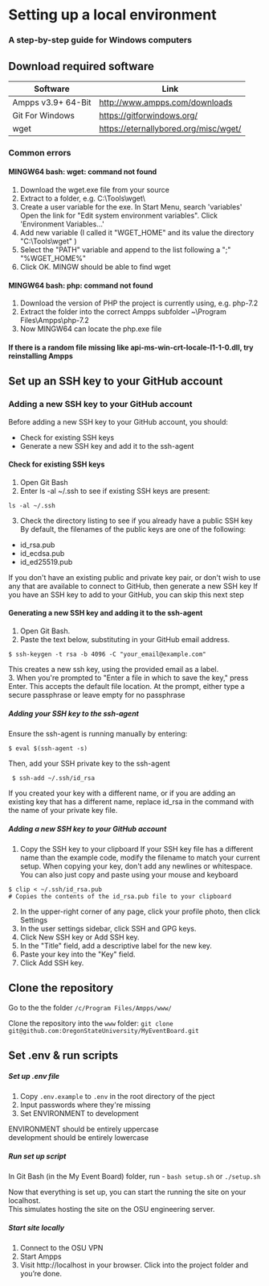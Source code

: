 # Setting up a local environment
### A step-by-step guide for Windows computers  

## Download required software
Software | Link
-------- | ----------
Ampps v3.9+ 64-Bit | http://www.ampps.com/downloads
Git For Windows | https://gitforwindows.org/
wget | https://eternallybored.org/misc/wget/

### Common errors
#### MINGW64 bash: wget: command not found
1. Download the wget.exe file from your source
2. Extract to a folder, e.g. C:\Tools\wget\
3. Create a user variable for the exe. In Start Menu, search 'variables'  
   Open the link for "Edit system environment variables". Click 'Environment Variables...'
5. Add new variable (I called it "WGET_HOME" and its value the directory "C:\Tools\wget" )
6. Select the "PATH" variable and append to the list following a ";" "%WGET_HOME%"
7. Click OK. MINGW should be able to find wget

#### MINGW64 bash: php: command not found
1. Download the version of PHP the project is currently using, e.g. php-7.2
2. Extract the folder into the correct Ampps subfolder ~\Program Files\Ampps\php-7.2
3. Now MINGW64 can locate the php.exe file

#### If there is a random file missing like api-ms-win-crt-locale-l1-1-0.dll, try reinstalling Ampps

## Set up an SSH key to your GitHub account

### Adding a new SSH key to your GitHub account
Before adding a new SSH key to your GitHub account, you should:  

* Check for existing SSH keys  
* Generate a new SSH key and add it to the ssh-agent  


#### Check for existing SSH keys
1. Open Git Bash
2. Enter ls -al ~/.ssh to see if existing SSH keys are present:
  ```
  ls -al ~/.ssh
  ```
3. Check the directory listing to see if you already have a public SSH key  
By default, the filenames of the public keys are one of the following:
  * id_rsa.pub
  * id_ecdsa.pub
  * id_ed25519.pub  

If you don't have an existing public and private key pair, or don't wish
to use any that are available to connect to GitHub, then generate a new SSH key
If you have an SSH key to add to your GitHub, you can skip this next step

#### Generating a new SSH key and adding it to the ssh-agent
1. Open Git Bash.
2. Paste the text below, substituting in your GitHub email address.
```
$ ssh-keygen -t rsa -b 4096 -C "your_email@example.com"
```
This creates a new ssh key, using the provided email as a label.  
3. When you're prompted to "Enter a file in which to save the key," press Enter. This accepts the default file location. At the prompt, either type a secure passphrase or leave empty for no passphrase

##### Adding your SSH key to the ssh-agent
Ensure the ssh-agent is running manually by entering:
```
$ eval $(ssh-agent -s)
```
Then, add your SSH private key to the ssh-agent
```
 $ ssh-add ~/.ssh/id_rsa
```
If you created your key with a different name, or if you are adding an existing
key that has a different name, replace id_rsa in the command with the name of your private key file.

##### Adding a new SSH key to your GitHub account
1. Copy the SSH key to your clipboard
If your SSH key file has a different name than the example code, modify the filename to match your
current setup. When copying your key, don't add any newlines or whitespace.  
You can also just copy and paste using your mouse and keyboard
```
$ clip < ~/.ssh/id_rsa.pub
# Copies the contents of the id_rsa.pub file to your clipboard
```
2. In the upper-right corner of any page, click your profile photo, then click Settings
3. In the user settings sidebar, click SSH and GPG keys.
4. Click New SSH key or Add SSH key.
5. In the "Title" field, add a descriptive label for the new key.
6. Paste your key into the "Key" field.
7. Click Add SSH key.

## Clone the repository
Go to the the folder `/c/Program Files/Ampps/www/`

Clone the repository into the `www` folder: `git clone git@github.com:OregonStateUniversity/MyEventBoard.git`

## Set .env & run scripts

##### Set up .env file
1. Copy `.env.example` to `.env` in the root directory of the pject  
2. Input passwords where they're missing  
3. Set ENVIRONMENT to development  

ENVIRONMENT should be entirely uppercase  
development should be entirely lowercase

##### Run set up script
In Git Bash (in the My Event Board) folder, run - `bash setup.sh` or `./setup.sh`

Now that everything is set up, you can start the running the site on your localhost.  
This simulates hosting the site on the OSU engineering server.

##### Start site locally
1. Connect to the OSU VPN
2. Start Ampps
3. Visit http://localhost in your browser. Click into the project folder and you’re done.
